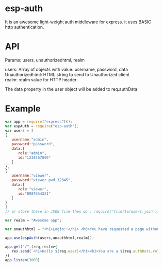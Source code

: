 # esp-auth
It is an awesome light-weight auth middleware for express. it uses BASIC http authentication.

# API
Params: users, unauthorizedhtml, realm

users: Array of objects with value: username, password, data <br>
Unauthorizedhtml: HTML string to send to Unauthorized client <br>
realm: realm value for HTTP header <br>

The data property in the user object will  be added to req.authData


# Example
```javascript
var app = require("express")();
var espAuth = require("esp-auth");
var users = [
{       
   username:"admin",
   password:"password",
   data:{
      role:"admin",
      id:"1234567890"
   }
},
{
   username:"viewer",
   password:"viewer_pwd_12345",
   data:{
      role:"viewer",
      id:"0987654321"
   }
}
]
// or store these in JSON file then do : require('file/to/users.json');

var realm = "Awesome app";

var unauthhtml = "<h1>Login!!</h1> <h6>You have requested a page without authorization</h6>"

app.use(espAuth(users,unauthhtml,realm));

app.get("/",(req,res)=>{
   res.send(`<h1>Hello ${req.user}</h1><h2>You are a ${req.authData.role}</h2>`)
})
app.listen(3000)
```
